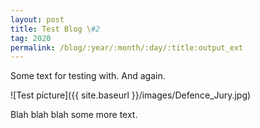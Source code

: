 ```yaml
---
layout: post
title: Test Blog \#2
tag: 2020
permalink: /blog/:year/:month/:day/:title:output_ext
---
```


Some text for testing with. And again.

![Test picture]({{ site.baseurl }}/images/Defence_Jury.jpg)

Blah blah blah some more text.
